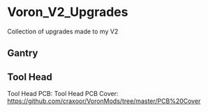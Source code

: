 # Voron_V2_Upgrades
Collection of upgrades made to my V2
## Gantry




## Tool Head
Tool Head PCB:
Tool Head PCB Cover: https://github.com/craxoor/VoronMods/tree/master/PCB%20Cover
